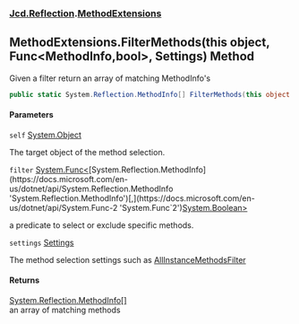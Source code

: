### [Jcd.Reflection](Jcd.Reflection.md 'Jcd.Reflection').[MethodExtensions](Jcd.Reflection.MethodExtensions.md 'Jcd.Reflection.MethodExtensions')

## MethodExtensions.FilterMethods(this object, Func<MethodInfo,bool>, Settings) Method

Given a filter return an array of matching MethodInfo's

```csharp
public static System.Reflection.MethodInfo[] FilterMethods(this object self, System.Func<System.Reflection.MethodInfo,bool> filter, Jcd.Reflection.MethodInfoEnumerator.Settings settings);
```

#### Parameters

<a name='Jcd.Reflection.MethodExtensions.FilterMethods(thisobject,System.Func_System.Reflection.MethodInfo,bool_,Jcd.Reflection.MethodInfoEnumerator.Settings).self'></a>

`self` [System.Object](https://docs.microsoft.com/en-us/dotnet/api/System.Object 'System.Object')

The target object of the method selection.

<a name='Jcd.Reflection.MethodExtensions.FilterMethods(thisobject,System.Func_System.Reflection.MethodInfo,bool_,Jcd.Reflection.MethodInfoEnumerator.Settings).filter'></a>

`filter` [System.Func&lt;](https://docs.microsoft.com/en-us/dotnet/api/System.Func-2 'System.Func`2')[System.Reflection.MethodInfo](https://docs.microsoft.com/en-us/dotnet/api/System.Reflection.MethodInfo 'System.Reflection.MethodInfo')[,](https://docs.microsoft.com/en-us/dotnet/api/System.Func-2 'System.Func`2')[System.Boolean](https://docs.microsoft.com/en-us/dotnet/api/System.Boolean 'System.Boolean')[&gt;](https://docs.microsoft.com/en-us/dotnet/api/System.Func-2 'System.Func`2')

a predicate to select or exclude specific methods.

<a name='Jcd.Reflection.MethodExtensions.FilterMethods(thisobject,System.Func_System.Reflection.MethodInfo,bool_,Jcd.Reflection.MethodInfoEnumerator.Settings).settings'></a>

`settings` [Settings](Jcd.Reflection.MethodInfoEnumerator.Settings.md 'Jcd.Reflection.MethodInfoEnumerator.Settings')

The method selection settings such
as [AllInstanceMethodsFilter](Jcd.Reflection.MethodExtensions.AllInstanceMethodsFilter.md 'Jcd.Reflection.MethodExtensions.AllInstanceMethodsFilter')

#### Returns

[System.Reflection.MethodInfo](https://docs.microsoft.com/en-us/dotnet/api/System.Reflection.MethodInfo 'System.Reflection.MethodInfo')[[]](https://docs.microsoft.com/en-us/dotnet/api/System.Array 'System.Array')  
an array of matching methods